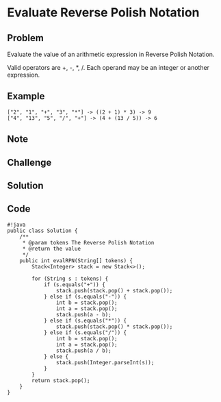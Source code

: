 Evaluate Reverse Polish Notation
===


Problem
-------

Evaluate the value of an arithmetic expression in Reverse Polish Notation.

Valid operators are +, -, *, /. Each operand may be an integer or another expression.

Example
-------

    ["2", "1", "+", "3", "*"] -> ((2 + 1) * 3) -> 9
    ["4", "13", "5", "/", "+"] -> (4 + (13 / 5)) -> 6

Note
---------

Challenge
---------

Solution
--------

Code
----

    #!java
    public class Solution {
        /**
         * @param tokens The Reverse Polish Notation
         * @return the value
         */
        public int evalRPN(String[] tokens) {
            Stack<Integer> stack = new Stack<>();
     
            for (String s : tokens) {
                if (s.equals("+")) {
                    stack.push(stack.pop() + stack.pop());
                } else if (s.equals("-")) {
                    int b = stack.pop();
                    int a = stack.pop();
                    stack.push(a - b);
                } else if (s.equals("*")) {
                    stack.push(stack.pop() * stack.pop());
                } else if (s.equals("/")) {
                    int b = stack.pop();
                    int a = stack.pop();
                    stack.push(a / b);
                } else {
                    stack.push(Integer.parseInt(s));
                }
            }
            return stack.pop();
        }
    }